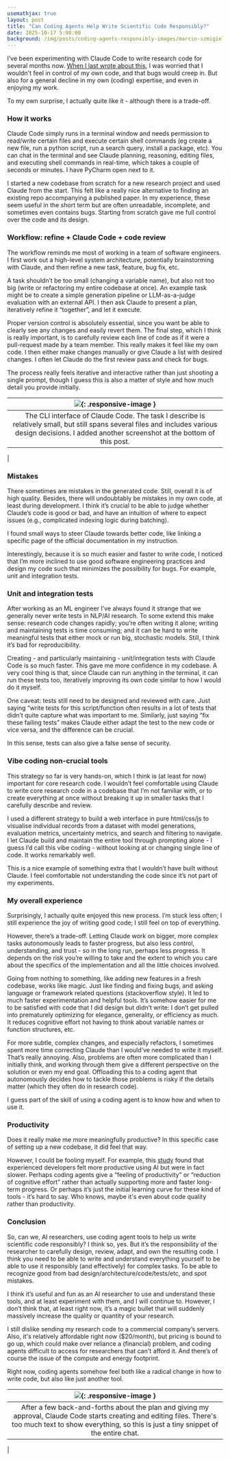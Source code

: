 ```yaml
---
usemathjax: true
layout: post
title: "Can Coding Agents Help Write Scientific Code Responsibly?"
date: 2025-10-17 5:00:00
background: /img/posts/coding-agents-responsibly-images/marcin-szmigiel-Oc3G2fDYSWs-unsplash.jpg
---
```


I’ve been experimenting with Claude Code to write research code for several months now. [When I last wrote about this](https://jorisbaan.nl/2025/07/09/thoughts-on-using-AI-for-scientific-research-and-software-engineering.html), I was worried that I wouldn't feel in control of my own code, and that bugs would creep in. But also for a general decline in my own (coding) expertise, and even in enjoying my work.

To my own surprise, I actually quite like it - although there is a trade-off. 

### How it works
Claude Code simply runs in a terminal window and needs permission to read/write certain files and execute certain shell commands (eg create a new file, run a python script, run a search query, install a package, etc). You can chat in the terminal and see Claude planning, reasoning, editing files, and executing shell commands in real-time, which takes a couple of seconds or minutes. I have PyCharm open next to it.
 

I started a new codebase from scratch for a new research project and used Claude from the start. This felt like a really nice alternative to finding an existing repo accompanying a published paper. In my experience, these seem useful in the short term but are often unreadable, incomplete, and sometimes even contains bugs. Starting from scratch gave me full control over the code and its design.

### Workflow: refine + Claude Code + code review

The workflow reminds me most of working in a team of software engineers. I first work out a high-level system architecture, potentially brainstorming with Claude, and then refine a new task, feature, bug fix, etc. 

A task shouldn’t be too small (changing a variable name), but also not too big (write or refactoring my entire codebase at once). An example task might be to create a simple generation pipeline or LLM-as-a-judge evaluation with an external API. I then ask Claude to present a plan, iteratively refine it “together”, and let it execute. 

Proper version control is absolutely essential, since you want be able to clearly see any changes and easily revert them. The final step, which I think is really important, is to carefully review each line of code as if it were a pull-request made by a team member. This really makes it feel like my own code. I then either make changes manually or give Claude a list with desired changes. I often let Claude do the first review pass and check for bugs. 

The process really feels iterative and interactive rather than just shooting a single prompt, though I guess this is also a matter of style and how much detail you provide initially.


| ![](/img/posts/coding-agents-responsibly-images/claude_cli.png){: .responsive-image } |
|:--------------------------------------------------------------------------------------:|
|                            The CLI interface of Claude Code. The task I describe is relatively small, but still spans several files and includes various design decisions. I added another screenshot at the bottom of this post.                            
 |

### Mistakes

There sometimes are mistakes in the generated code. Still, overall it is of high quality. Besides, there will undoubtably be mistakes in my own code, at least during development. I think it’s crucial to be able to judge whether Claude’s code is good or bad, and have an intuition of where to expect issues (e.g., complicated indexing logic during batching). 

I found small ways to steer Claude towards better code, like linking a specific page of the official documentation in my instruction.

Interestingly, because it is so much easier and faster to write code, I noticed that I’m more inclined to use good software engineering practices and design my code such that minimizes the possibility for bugs. For example, unit and integration tests.

### Unit and integration tests

After working as an ML engineer I’ve always found it strange that we generally never write tests in NLP/AI research. To some extend this make sense: research code changes rapidly; you’re often writing it alone; writing and maintaining tests is time consuming; and it can be hard to write meaningful tests that either mock or run big, stochastic models. Still, I think it’s bad for reproducibility.

Creating - and particularly maintaining - unit/integration tests with Claude Code is so much faster. This gave me more confidence in my codebase. A very cool thing is that, since Claude can run anything in the terminal, it can run these tests too, iteratively improving its own code similar to how I would do it myself.

One caveat: tests still need to be designed and reviewed with care. Just saying “write tests for this script/function often results in a lot of tests that didn’t quite capture what was important to me. Similarly, just saying “fix these failing tests” makes Claude either adapt the test to the new code or vice versa, and the difference can be crucial. 

In this sense, tests can also give a false sense of security.

### Vibe coding non-crucial tools

This strategy so far is very hands-on, which I think is (at least for now) important for core research code. I wouldn’t feel comfortable using Claude to write core research code in a codebase that I’m not familiar with, or to create everything at once without breaking it up in smaller tasks that I carefully describe and review.

I used a different strategy to build a web interface in pure html/css/js to visualise individual records from a dataset with model generations, evaluation metrics, uncertainty metrics, and search and filtering to navigate. I let Claude build and maintain the entire tool through prompting alone - I guess I’d call this vibe coding - without looking at or changing single line of code. It works remarkably well.

This is a nice example of something extra that I wouldn’t have built without Claude. I feel comfortable not understanding the code since it’s not part of my experiments. 

### My overall experience

Surprisingly, I actually quite enjoyed this new process. I’m stuck less often; I still experience the joy of writing good code; I still feel on top of everything. 

However, there’s a trade-off. Letting Claude work on bigger, more complex tasks autonomously leads to faster progress, but also less control, understanding, and trust - so in the long run, perhaps less progress. It depends on the risk you’re willing to take and the extent to which you care about the specifics of the implementation and all the little choices involved.

Going from nothing to something, like adding new features in a fresh codebase, works like magic. Just like finding and fixing bugs, and asking language or framework related questions (stackoverflow style). It led to much faster experimentation and helpful tools. It’s somehow easier for me to be satisfied with code that I did design but didn’t write: I don’t get pulled into prematurely optimizing for elegance, generality, or efficiency as much. It reduces cognitive effort not having to think about variable names or function structures, etc.

For more subtle, complex changes, and especially refactors, I sometimes spent more time correcting Claude than I would’ve needed to write it myself. That’s really annoying. Also, problems are often more complicated than I initially think, and working through them give a different perspective on the solution or even my end goal. Offloading this to a coding agent that autonomously decides how to tackle those problems is risky if the details matter (which they often do in research code).

I guess part of the skill of using a coding agent is to know how and when to use it.

### Productivity

Does it really make me more meaningfully productive? In this specific case of setting up a new codebase, it did feel that way. 

However, I could be fooling myself. For example, this [study](https://metr.org/blog/2025-07-10-early-2025-ai-experienced-os-dev-study/) found that experienced developers felt more productive using AI but were in fact slower. Perhaps coding agents give a “feeling of productivity” or “reduction of cognitive effort” rather than actually supporting more and faster long-term progress. Or perhaps it’s just the initial learning curve for these kind of tools - it’s hard to say. Who knows, maybe it's even about code quality rather than productivity. 

### Conclusion

So, can we, AI researchers, use coding agent tools to help us write scientific code responsibly? I think so, yes. But it’s the responsibility of the researcher to carefully design, review, adapt, and own the resulting code. I think you need to be able to write and understand everything yourself to be able to use it responsibly (and effectively) for complex tasks. To be able to recognize good from bad design/architecture/code/tests/etc, and spot mistakes.

I think it’s useful and fun as an AI researcher to use and understand these tools, and at least experiment with them, and I will continue to. However, I don’t think that, at least right now, it’s a magic bullet that will suddenly massively increase the quality or quantity of your research.

I still dislike sending my research code to a commercial company’s servers. Also, it's relatively affordable right now ($20/month), but pricing is bound to go up, which could make over reliance a (financial) problem, and coding agents difficult to access for researchers that can't afford it. And there’s of course the issue of the compute and energy footprint.

Right now, coding agents somehow feel both like a radical change in how to write code, but also like just another tool.

|    ![](/img/posts/coding-agents-responsibly-images/claude_cli_implementing.png){: .responsive-image }    |
|:------------------------------------------------------------------------------:|
| After a few back-and-forths about the plan and giving my approval, Claude Code starts creating and editing files. There's too much text to show everything, so this is just a tiny snippet of the entire chat.
 | 

